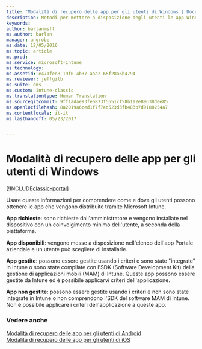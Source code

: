 ```yaml
---
title: "Modalità di recupero delle app per gli utenti di Windows | Documentazione Microsoft"
description: Metodi per mettere a disposizione degli utenti le app Windows
keywords: 
author: barlanmsft
ms.author: barlan
manager: angrobe
ms.date: 12/05/2016
ms.topic: article
ms.prod: 
ms.service: microsoft-intune
ms.technology: 
ms.assetid: e471fed8-19f0-4b37-aaa2-65f28a6b4794
ms.reviewer: jeffgilb
ms.suite: ems
ms.custom: intune-classic
ms.translationtype: Human Translation
ms.sourcegitcommit: 9ff1adae93fe6873f5551cf58b1a2e89638dee85
ms.openlocfilehash: 8a2019a6ced1f7f7ed523d3fb483b7d9188254a7
ms.contentlocale: it-it
ms.lasthandoff: 05/23/2017


---
```



# <a name="how-your-windows-users-get-their-apps"></a>Modalità di recupero delle app per gli utenti di Windows

[!INCLUDE[classic-portal](../includes/classic-portal.md)]

Usare queste informazioni per comprendere come e dove gli utenti possono ottenere le app che vengono distribuite tramite Microsoft Intune.

**App richieste**: sono richieste dall'amministratore e vengono installate nel dispositivo con un coinvolgimento minimo dell'utente, a seconda della piattaforma.

**App disponibili**: vengono messe a disposizione nell'elenco dell'app Portale aziendale e un utente può scegliere di installarle.

**App gestite**: possono essere gestite usando i criteri e sono state "integrate" in Intune o sono state compilate con l'SDK (Software Development Kit) della gestione di applicazioni mobili (MAM) di Intune. Queste app possono essere gestite da Intune ed è possibile applicarvi criteri dell'applicazione.

**App non gestite**: possono essere gestite usando i criteri e non sono state integrate in Intune o non comprendono l'SDK del software MAM di Intune. Non è possibile applicare i criteri dell'applicazione a queste app.

### <a name="see-also"></a>Vedere anche
[Modalità di recupero delle app per gli utenti di Android](how-your-android-users-get-their-apps.md)</br>
[Modalità di recupero delle app per gli utenti di iOS](how-your-ios-users-get-their-apps.md)

